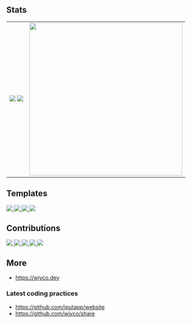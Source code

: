 ## Stats

<table>
  <tr>
    <td valign="center">
      <!-- GitHub Stats -->
      <picture>
        <img
          src="https://github-readme-stats.vercel.app/api?username=wiyco&custom_title=GitHub%20Stats&hide_rank=true&show_icons=true&hide=commits,prs,issues,contribs&text_bold=false&card_width=400px&disable_animations=true&border_radius=12&theme=dark&icon_color=60a5fa"
        />
      </picture>
      <!-- Top Langs -->
      <picture>
        <img
          src="https://github-readme-stats.vercel.app/api/top-langs?username=wiyco&layout=compact&hide_progress=true&langs_count=10&hide=jupyter%20notebook,javascript,html,css,objective-c,mathematica,shaderlab,hlsl&card_width=400px&disable_animations=true&border_radius=12&theme=dark&icon_color=60a5fa"
        />
      </picture>
    </td>
    <!-- Icon -->
    <td valign="center">
      <a href="https://github.com/wiyco/profile/blob/develop/public/favicon.svg">
        <picture>
          <img
            src="https://raw.githubusercontent.com/wiyco/profile/develop/public/apple-touch-startup-image.png"
            width=400
          />
        </picture>
      </a>
    </td>
  </tr>
</table>

## Templates

<section>
  <a href="https://github.com/wiyco/next-template">
    <picture>
      <img
        src="https://github-readme-stats.vercel.app/api/pin?username=wiyco&repo=next-template&description_lines_count=1&border_radius=12&theme=dark&icon_color=60a5fa"
      />
    </picture>
  </a>
  <a href="https://github.com/wiyco/flutter_template">
    <picture>
      <img
        src="https://github-readme-stats.vercel.app/api/pin?username=wiyco&repo=flutter_template&description_lines_count=1&border_radius=12&theme=dark&icon_color=60a5fa"
      />
    </picture>
  </a>
  <a href="https://github.com/wiyco/go-api-template">
    <picture>
      <img
        src="https://github-readme-stats.vercel.app/api/pin?username=wiyco&repo=go-api-template&description_lines_count=1&border_radius=12&theme=dark&icon_color=60a5fa"
      />
    </picture>
  </a>
  <a href="https://github.com/wiyco/remix-template">
    <picture>
      <img
        src="https://github-readme-stats.vercel.app/api/pin?username=wiyco&repo=remix-template&description_lines_count=1&border_radius=12&theme=dark&icon_color=60a5fa"
      />
    </picture>
  </a>
</section>

## Contributions

<section>
  <a href="https://github.com/yamada-ui/yamada-ui">
    <picture>
      <img
        src="https://github-readme-stats.vercel.app/api/pin?username=yamada-ui&repo=yamada-ui&show_owner=true&description_lines_count=1&border_radius=12&theme=dark&icon_color=60a5fa"
      />
    </picture>
  </a>
  <a href="https://github.com/nextui-org/nextui">
    <picture>
      <img
        src="https://github-readme-stats.vercel.app/api/pin?username=nextui-org&repo=nextui&show_owner=true&description_lines_count=1&border_radius=12&theme=dark&icon_color=60a5fa"
      />
    </picture>
  </a>
  <a href="https://github.com/iputapp/lounas">
    <picture>
      <img
        src="https://github-readme-stats.vercel.app/api/pin?username=iputapp&repo=lounas&show_owner=true&description_lines_count=1&border_radius=12&theme=dark&icon_color=60a5fa"
      />
    </picture>
  </a>
  <a href="https://github.com/jesper-lindberg/Awake">
    <picture>
      <img
        src="https://github-readme-stats.vercel.app/api/pin?username=jesper-lindberg&repo=Awake&show_owner=true&description_lines_count=1&border_radius=12&theme=dark&icon_color=60a5fa"
      />
    </picture>
  </a>
  <a href="https://github.com/ytdl-org/youtube-dl/pull/30366#discussion_r770144843">
    <picture>
      <img
        src="https://github-readme-stats.vercel.app/api/pin?username=ytdl-org&repo=youtube-dl&show_owner=true&description_lines_count=1&border_radius=12&theme=dark&icon_color=60a5fa"
      />
    </picture>
  </a>
</section>

## More

- https://wiyco.dev

### Latest coding practices

- https://github.com/iputapp/website
- https://github.com/wiyco/share
